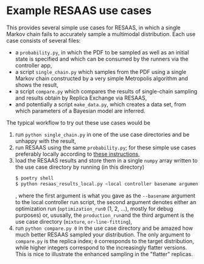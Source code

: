 # Example RESAAS use cases
This provides several simple use cases for RESAAS, in which a single Markov chain fails to accurately sample a multimodal distribution. 
Each use case consists of several files:
- a `probability.py`, in which the PDF to be sampled as well as an initial state is specified and which can be consumed by the runners via the controller app,
- a script `single_chain.py` which samples from the PDF using a single Markov chain constructed by a very simple Metropolis algorithm and shows the result,
- a script `compare.py` which compares the results of single-chain sampling and results obtain by Replica Exchange via RESAAS,
- and potentially a script `make_data.py`, which creates a data set, from which parameters of a Bayesian model are inferred.

The typical workflow to try out these use cases would be
1. run `python single_chain.py` in one of the use case directories and be unhappy with the result,
2. run RESAAS using the same `probability.py`; for these simple use cases preferably locally according to [these instructions](../../app/controller/),
3. load the RESAAS results and store them in a single `numpy` array written to the use case directory by running (in this directory)
   ```bash
   $ poetry shell
   $ python resaas_results_local.py <local controller basename argument> production_run <use case directory>
   ```
   , where the first argument is what you gave as the `--basename` argument to the local controller run script, the second argument denotes either an optimization run (`optimization_run0` (1, 2, ...), mostly for debug purposes) or, ususally, the `production_run`and the third argument is the use case directory (`mixture`, `or-line-fitting`),
4. run `python compare.py 0` in the use case directory and be amazed how much better RESAAS sampled your distribution. The only argument to `compare.py` is the replica index; `0` corresponds to the target distribution, while higher integers correspond to the increasingly flatter versions. This is nice to illustrate the enhanced sampling in the "flatter" replicas.
